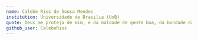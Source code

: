 ```yaml
---
name: Calebe Rios de Sousa Mendes
institution: Universidade de Brasilia (UnB)
quote: Deus me proteja de mim, e da maldade de gente boa, da bondade da pessoa ruim...
github_user: CalebeRios
---
```

